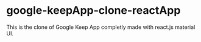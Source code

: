 # google-keepApp-clone-reactApp

This is the clone of Google Keep App completly made with
react.js material UI.

      
